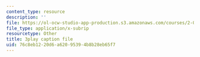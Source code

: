 ```yaml
---
content_type: resource
description: ''
file: https://ol-ocw-studio-app-production.s3.amazonaws.com/courses/2-003sc-engineering-dynamics-fall-2011/76c8eb1220d6a62095394b8b28eb65f7_zNCBDrnT05E.srt
file_type: application/x-subrip
resourcetype: Other
title: 3play caption file
uid: 76c8eb12-20d6-a620-9539-4b8b28eb65f7
---
```

